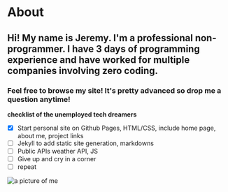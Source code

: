# About

## Hi! My name is Jeremy. I'm a professional non-programmer. I have 3 days of programming experience and have worked for multiple companies involving zero coding.

### Feel free to browse my site! It's pretty advanced so drop me a question anytime!

**checklist of the unemployed tech dreamers**
- [x] Start personal site on Github Pages, HTML/CSS, include home page, about me, project links
- [ ] Jekyll to add static site generation, markdowns
- [ ] Public APIs weather API, JS
- [ ] Give up and cry in a corner
- [ ] repeat

![a picture of me](https://miro.medium.com/v2/resize:fit:1080/0*A7MUqyCLvZDcHkfM.jpg)
